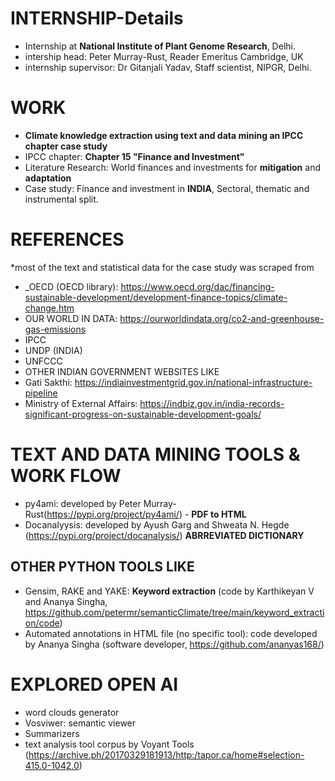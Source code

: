 # INTERNSHIP-Details
* Internship at **National Institute of Plant Genome Research**, Delhi.
* intership head: Peter Murray-Rust, Reader Emeritus Cambridge, UK
* internship supervisor: Dr Gitanjali Yadav, Staff scientist, NIPGR, Delhi.

# WORK
* **Climate knowledge extraction using text and data mining an IPCC chapter case study** 
* IPCC chapter: **Chapter 15 "Finance and Investment"**
* Literature Research: World finances and investments for **mitigation** and **adaptation**
* Case study: Finance and investment in **INDIA**, Sectoral, thematic and instrumental split.

# REFERENCES
*most of the text and statistical data for the case study was scraped from 
* _OECD (OECD library): https://www.oecd.org/dac/financing-sustainable-development/development-finance-topics/climate-change.htm
* OUR WORLD IN DATA: https://ourworldindata.org/co2-and-greenhouse-gas-emissions
* IPCC
* UNDP (INDIA)
* UNFCCC
* OTHER INDIAN GOVERNMENT WEBSITES LIKE
* Gati Sakthi: https://indiainvestmentgrid.gov.in/national-infrastructure-pipeline
* Ministry of External Affairs: https://indbiz.gov.in/india-records-significant-progress-on-sustainable-development-goals/

# TEXT AND DATA MINING TOOLS & WORK FLOW
* py4ami: developed by Peter Murray-Rust(https://pypi.org/project/py4ami/) - **PDF to HTML**
* Docanalyysis: developed by Ayush Garg and Shweata N. Hegde (https://pypi.org/project/docanalysis/) **ABRREVIATED DICTIONARY**
## OTHER PYTHON TOOLS LIKE
* Gensim, RAKE and YAKE: **Keyword extraction** (code by Karthikeyan V and Ananya Singha, https://github.com/petermr/semanticClimate/tree/main/keyword_extraction/code)
* Automated annotations in HTML file (no specific tool): code developed by Ananya Singha (software developer, https://github.com/ananyas168/)

# EXPLORED OPEN AI 
* word clouds generator
* Vosviwer: semantic viewer
* Summarizers
* text analysis tool corpus by Voyant Tools (https://archive.ph/20170329181913/http:/tapor.ca/home#selection-415.0-1042.0)

